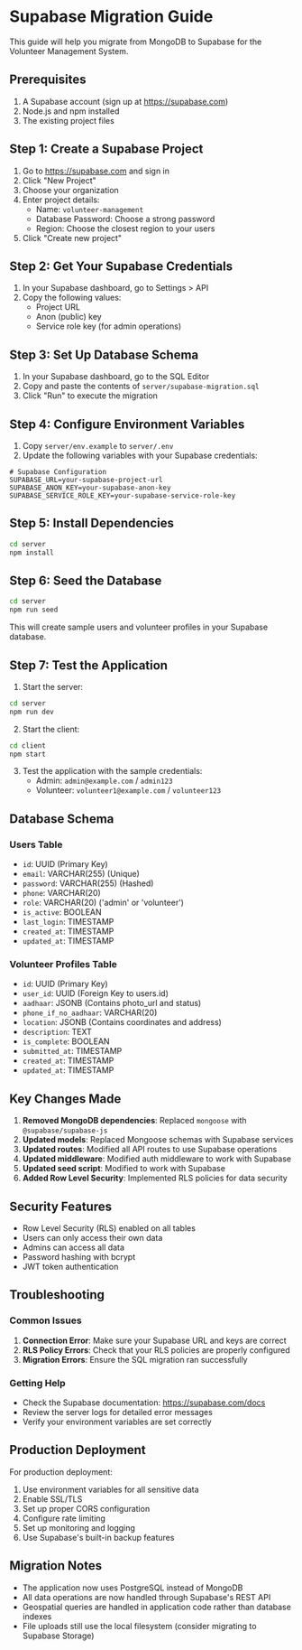 # Supabase Migration Guide

This guide will help you migrate from MongoDB to Supabase for the Volunteer Management System.

## Prerequisites

1. A Supabase account (sign up at https://supabase.com)
2. Node.js and npm installed
3. The existing project files

## Step 1: Create a Supabase Project

1. Go to https://supabase.com and sign in
2. Click "New Project"
3. Choose your organization
4. Enter project details:
   - Name: `volunteer-management`
   - Database Password: Choose a strong password
   - Region: Choose the closest region to your users
5. Click "Create new project"

## Step 2: Get Your Supabase Credentials

1. In your Supabase dashboard, go to Settings > API
2. Copy the following values:
   - Project URL
   - Anon (public) key
   - Service role key (for admin operations)

## Step 3: Set Up Database Schema

1. In your Supabase dashboard, go to the SQL Editor
2. Copy and paste the contents of `server/supabase-migration.sql`
3. Click "Run" to execute the migration

## Step 4: Configure Environment Variables

1. Copy `server/env.example` to `server/.env`
2. Update the following variables with your Supabase credentials:

```env
# Supabase Configuration
SUPABASE_URL=your-supabase-project-url
SUPABASE_ANON_KEY=your-supabase-anon-key
SUPABASE_SERVICE_ROLE_KEY=your-supabase-service-role-key
```

## Step 5: Install Dependencies

```bash
cd server
npm install
```

## Step 6: Seed the Database

```bash
cd server
npm run seed
```

This will create sample users and volunteer profiles in your Supabase database.

## Step 7: Test the Application

1. Start the server:
```bash
cd server
npm run dev
```

2. Start the client:
```bash
cd client
npm start
```

3. Test the application with the sample credentials:
   - Admin: `admin@example.com` / `admin123`
   - Volunteer: `volunteer1@example.com` / `volunteer123`

## Database Schema

### Users Table
- `id`: UUID (Primary Key)
- `email`: VARCHAR(255) (Unique)
- `password`: VARCHAR(255) (Hashed)
- `phone`: VARCHAR(20)
- `role`: VARCHAR(20) ('admin' or 'volunteer')
- `is_active`: BOOLEAN
- `last_login`: TIMESTAMP
- `created_at`: TIMESTAMP
- `updated_at`: TIMESTAMP

### Volunteer Profiles Table
- `id`: UUID (Primary Key)
- `user_id`: UUID (Foreign Key to users.id)
- `aadhaar`: JSONB (Contains photo_url and status)
- `phone_if_no_aadhaar`: VARCHAR(20)
- `location`: JSONB (Contains coordinates and address)
- `description`: TEXT
- `is_complete`: BOOLEAN
- `submitted_at`: TIMESTAMP
- `created_at`: TIMESTAMP
- `updated_at`: TIMESTAMP

## Key Changes Made

1. **Removed MongoDB dependencies**: Replaced `mongoose` with `@supabase/supabase-js`
2. **Updated models**: Replaced Mongoose schemas with Supabase services
3. **Updated routes**: Modified all API routes to use Supabase operations
4. **Updated middleware**: Modified auth middleware to work with Supabase
5. **Updated seed script**: Modified to work with Supabase
6. **Added Row Level Security**: Implemented RLS policies for data security

## Security Features

- Row Level Security (RLS) enabled on all tables
- Users can only access their own data
- Admins can access all data
- Password hashing with bcrypt
- JWT token authentication

## Troubleshooting

### Common Issues

1. **Connection Error**: Make sure your Supabase URL and keys are correct
2. **RLS Policy Errors**: Check that your RLS policies are properly configured
3. **Migration Errors**: Ensure the SQL migration ran successfully

### Getting Help

- Check the Supabase documentation: https://supabase.com/docs
- Review the server logs for detailed error messages
- Verify your environment variables are set correctly

## Production Deployment

For production deployment:

1. Use environment variables for all sensitive data
2. Enable SSL/TLS
3. Set up proper CORS configuration
4. Configure rate limiting
5. Set up monitoring and logging
6. Use Supabase's built-in backup features

## Migration Notes

- The application now uses PostgreSQL instead of MongoDB
- All data operations are now handled through Supabase's REST API
- Geospatial queries are handled in application code rather than database indexes
- File uploads still use the local filesystem (consider migrating to Supabase Storage) 